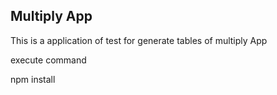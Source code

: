 

## Multiply App

This is a application of test for generate tables of multiply App

execute command

npm install